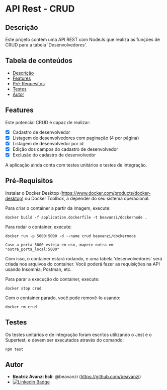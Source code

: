 # API Rest - CRUD


## Descrição
Este projeto contém uma API REST com NodeJs que realiza as funções de CRUD para a tabela 'Desenvolvedores'.


## Tabela de conteúdos
<!--ts-->
   * [Descrição](#descrição)
   * [Features](#features)
   * [Pré-Requesitos](#pré-requisitos)
   * [Testes](#testes)
   * [Autor](#autor)
<!--te-->


## Features
Este potencial CRUD é capaz de realizar:
- [x] Cadastro de desenvolvedor
- [x] Listagem de desenvolvedores com paginação (4 por página)
- [x] Listagem de desenvolvedor por id
- [x] Edição dos campos do cadastro de desenvolvedor
- [x] Exclusão do cadastro de desenvolvedor

A aplicação ainda conta com testes unitários e testes de integração.


## Pré-Requisitos

Instalar o Docker Desktop (https://www.docker.com/products/docker-desktop) ou Docker Toolbox, a depender do seu sistema operacional.
 
Para criar o container a partir da imagem, execute:

    docker build -f application.dockerfile -t beavanzi/dockernode .

Para rodar o container, execute:

    docker run -p 5000:5000 -d --name crud beavanzi/dockernode

`Caso a porta 5000 esteja em uso, mapeie outra em "outra_porta_local:5000"`

Com isso, o container estará rodando, e uma tabela 'desenvolvedores' será criada nos arquivos do container. Você poderá fazer as requisições na API usando Insomnia, Postman, etc.

Para parar a execução do container, execute:

    docker stop crud

Com o container parado, você pode removê-lo usando:

    docker rm crud

## Testes

Os testes unitários e de integração foram escritos utilizando o Jest e o Supertest, e devem ser executados através do comando:

    npm test


## Autor

* **Beatriz Avanzi Ecli**: @beavanzi (https://github.com/beavanzi)
* [![Linkedin Badge](https://img.shields.io/badge/-LinkedIn-blue?style=flat-square&logo=Linkedin&logoColor=white&link=www.linkedin.com/in/beatriz-a-310079115/)](https://www.linkedin.com/in/beatriz-a-310079115/)

